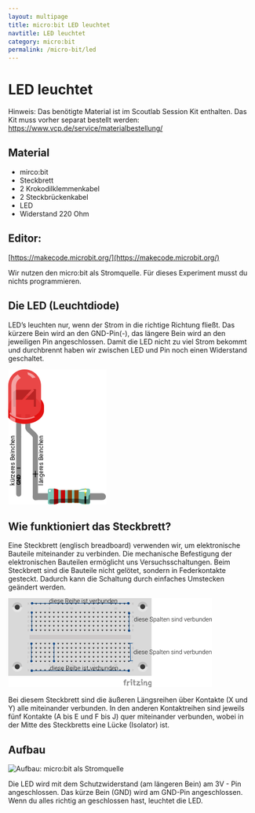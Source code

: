 ```yaml
---
layout: multipage
title: micro:bit LED leuchtet
navtitle: LED leuchtet
category: micro:bit
permalink: /micro-bit/led
---
```

# LED leuchtet

<div class="alert alert-warning" role="alert">
Hinweis: Das benötigte Material ist im Scoutlab Session Kit enthalten. Das Kit muss vorher separat bestellt werden:
<a href="https://www.vcp.de/service/materialbestellung/#c288">https://www.vcp.de/service/materialbestellung/</a> 
</div>

## Material
+ mirco:bit
+ Steckbrett
+ 2 Krokodilklemmenkabel
+ 2 Steckbrückenkabel
+ LED
+ Widerstand 220 Ohm

## Editor:

[https://makecode.microbit.org/](https://makecode.microbit.org/)

<!-- ![Material: Aufbau: micro:bit als Stromquelle](images/material_led1.png) -->

Wir nutzen den micro:bit als Stromquelle. Für dieses Experiment musst du nichts programmieren.

<div style="page-break-after: always;"></div>

## Die LED (Leuchtdiode)
LED’s leuchten nur, wenn der Strom in die richtige Richtung fließt. Das kürzere Bein wird an den GND-Pin(-), das längere Bein wird an den jeweiligen Pin angeschlossen. Damit die LED nicht zu viel Strom bekommt und durchbrennt haben wir zwischen LED und Pin noch einen Widerstand geschaltet.

![Aufbau und Anschlüsse LED](images/LED-Aufbaue-leg.png)


## Wie funktioniert das Steckbrett?
Eine Steckbrett (englisch breadboard) verwenden wir, um elektronische Bauteile miteinander zu verbinden. Die mechanische Befestigung der elektronischen Bauteilen ermöglicht uns Versuchsschaltungen.
Beim Steckbrett sind die Bauteile nicht gelötet, sondern in Federkontakte gesteckt. Dadurch kann die Schaltung durch einfaches Umstecken geändert werden.

![Die Steckplatine](images/Steckplatine_BB-301_tutorial.png)

Bei diesem Steckbrett sind die äußeren Längsreihen über Kontakte (X und Y) alle miteinander verbunden. In den anderen Kontaktreihen sind jeweils fünf Kontakte (A bis E und F bis J) quer miteinander verbunden, wobei in der Mitte des Steckbretts eine Lücke (Isolator) ist.

<div style="page-break-after: always;"></div>

## Aufbau
![Aufbau: micro:bit als Stromquelle](images/mircobit_led_großes_Steckbrett_Steckplatine.png)

Die LED wird mit dem Schutzwiderstand (am längeren Bein) am 3V - Pin angeschlossen. Das kürze Bein (GND) wird am GND-Pin angeschlossen. Wenn du alles richtig an geschlossen hast, leuchtet die LED.
